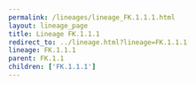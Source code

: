 ```yaml
---
permalink: /lineages/lineage_FK.1.1.1.html
layout: lineage_page
title: Lineage FK.1.1.1
redirect_to: ../lineage.html?lineage=FK.1.1.1
lineage: FK.1.1.1
parent: FK.1.1
children: ['FK.1.1.1']
---
```

